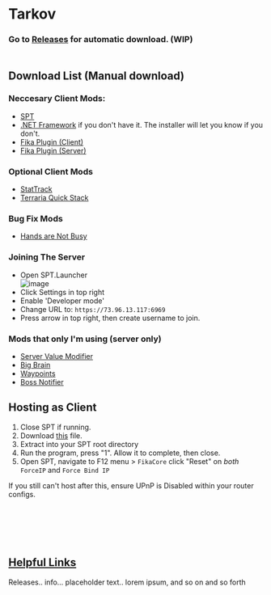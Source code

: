 # Tarkov
### Go to [Releases](https://github.com/werlior/The-Boys/releases/tag/Full_Release) for automatic download. (WIP)<br><br>
## Download List (Manual download)

### Neccesary Client Mods:
- [SPT](https://sp-tarkov.com/#download) <br>
- [.NET Framework](https://dotnet.microsoft.com/en-us/download) if you don't have it. The installer will let you know if you don't.
- [Fika Plugin (Client)](https://github.com/project-fika/Fika-Plugin/releases/tag/v1.2.4)
- [Fika Plugin (Server)](https://github.com/project-fika/Fika-Server/releases/tag/v2.4.4)

### Optional Client Mods
- [StatTrack](https://hub.sp-tarkov.com/files/file/2501-stattrack/#overview)
- [Terraria Quick Stack](https://hub.sp-tarkov.com/files/file/2027-autodeposit/)

### Bug Fix Mods
- [Hands are Not Busy](https://hub.sp-tarkov.com/files/file/1810-handsarenotbusy/)

### Joining The Server
- Open SPT.Launcher<br/>![image](https://github.com/user-attachments/assets/63703aea-5d99-45a8-b52f-d131b75b2988)
- Click Settings in top right
- Enable 'Developer mode'
- Change URL to: `https://73.96.13.117:6969`
- Press arrow in top right, then create username to join.

### Mods that only I'm using (server only)
- [Server Value Modifier](https://hub.sp-tarkov.com/files/file/379-server-value-modifier-svm/)
- [Big Brain](https://hub.sp-tarkov.com/files/file/1219-bigbrain/#overview)
- [Waypoints](https://hub.sp-tarkov.com/files/file/1119-waypoints-expanded-navmesh/)
- [Boss Notifier](https://hub.sp-tarkov.com/files/file/1737-boss-notifier/)
## Hosting as Client
1. Close SPT if running.
2. Download [this](https://github.com/Lacyway/FikaUtils/releases/tag/v1.0) file.
3. Extract into your SPT root directory
4. Run the program, press "1". Allow it to complete, then close.
5. Open SPT, navigate to F12 menu > `FikaCore` click "Reset" on *both* `ForceIP` and `Force Bind IP`

If you still can't host after this, ensure UPnP is Disabled within your router configs.<br><br><br><br><br><br>



##  [Helpful Links](https://github.com/werlior/The-Boys/blob/main/Helpful%20Links.md)
Releases.. info... placeholder text.. lorem ipsum, and so on and so forth
